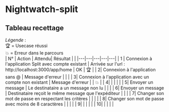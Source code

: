 # Nightwatch-split
## Tableau recettage
*Légende* :  
🏆 = Usecase réussi    
💥 = Erreur dans le parcours  
|  N° |  Action | Attendu|  Résultat |  | 
|---|---|---|---|---|
|  1 | Connexion à l'application Split avec compte existant  |  Arrivée sur l'url : http://localhost:3000/app/home | OK  | 🏆  |
|   2|  Connexion à l'application sans @ | Message d'erreur  |   |   |
|   3|  Connexion à l'application avec un compte non existant | Message d'erreur  |   | 💥 |
|   4|    |   |   |   |
|   5|  Envoyer un message |  Le destinataire a un message non lu |   |   |
|   6|  Envoyer un message | Destinataire reçoit le même message que l'expéditeur  |   |   |
|   7|  Changer son mot de passe en respectant les critères |   |   |   |
|   8|  Changer son mot de passe avec moins de 8 caractères |   |   |   |
|   9|   |   |   |   |
|   10|   |   |   |   |
